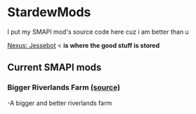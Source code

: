 # StardewMods

I put my SMAPI mod's source code here cuz i am better than u

[Nexus: Jessebot](https://www.nexusmods.com/users/55529772) < **is where the good stuff is stored**

## Current SMAPI mods ##

### Bigger Riverlands Farm [(source)](https://www.nexusmods.com/stardewvalley/mods/3025)
-A bigger and better riverlands farm 

			
		